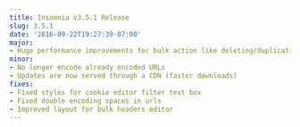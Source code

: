 ```yaml
---
title: Insomnia v3.5.1 Release
slug: 3.5.1
date: '2016-09-22T19:27:39-07:00'
major:
- Huge performance improvements for bulk action like deleting/duplicating folders
minor:
- No longer encode already encoded URLs
- Updates are now served through a CDN (faster downloads)
fixes:
- Fixed styles for cookie editor filter text box
- Fixed double encoding spaces in urls
- Improved layout for bulk headers editor
---
```


